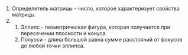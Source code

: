 1) Определитель матрицы - число, которое характеризует свойства матрицы.
2) 
   1. Эллипс - геометрическая фигура, которая получается при пересечении плоскости и конуса.
   2. Полуоси - длина большой равна сумме расстояний от фокусов до любой точки эллипса.
